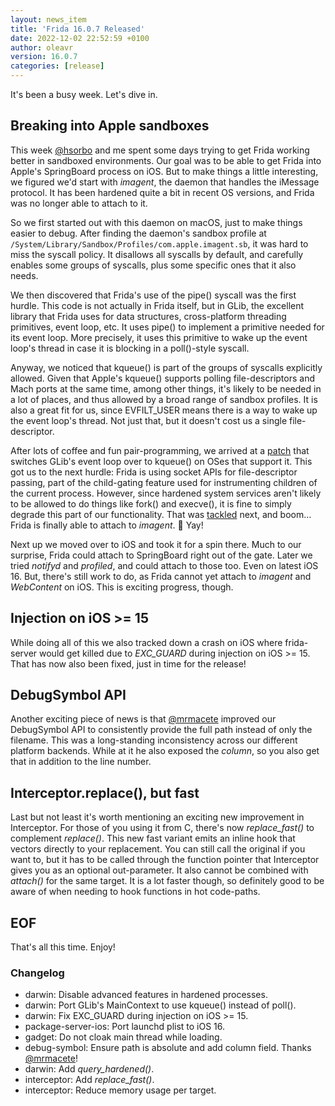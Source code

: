 ```yaml
---
layout: news_item
title: 'Frida 16.0.7 Released'
date: 2022-12-02 22:52:59 +0100
author: oleavr
version: 16.0.7
categories: [release]
---
```


It's been a busy week. Let's dive in.

## Breaking into Apple sandboxes

This week [@hsorbo][] and me spent some days trying to get Frida working better
in sandboxed environments. Our goal was to be able to get Frida into Apple's
SpringBoard process on iOS. But to make things a little interesting, we figured
we'd start with *imagent*, the daemon that handles the iMessage protocol. It has
been hardened quite a bit in recent OS versions, and Frida was no longer able to
attach to it.

So we first started out with this daemon on macOS, just to make things easier to
debug. After finding the daemon's sandbox profile at
`/System/Library/Sandbox/Profiles/com.apple.imagent.sb`, it was hard to miss the
syscall policy. It disallows all syscalls by default, and carefully enables some
groups of syscalls, plus some specific ones that it also needs.

We then discovered that Frida's use of the pipe() syscall was the first hurdle.
This code is not actually in Frida itself, but in GLib, the excellent library
that Frida uses for data structures, cross-platform threading primitives, event
loop, etc. It uses pipe() to implement a primitive needed for its event loop.
More precisely, it uses this primitive to wake up the event loop's thread in
case it is blocking in a poll()-style syscall.

Anyway, we noticed that kqueue() is part of the groups of syscalls explicitly
allowed. Given that Apple's kqueue() supports polling file-descriptors and Mach
ports at the same time, among other things, it's likely to be needed in a lot of
places, and thus allowed by a broad range of sandbox profiles. It is also a
great fit for us, since EVFILT_USER means there is a way to wake up the event
loop's thread. Not just that, but it doesn't cost us a single file-descriptor.

After lots of coffee and fun pair-programming, we arrived at a [patch][] that
switches GLib's event loop over to kqueue() on OSes that support it. This got
us to the next hurdle: Frida is using socket APIs for file-descriptor passing,
part of the child-gating feature used for instrumenting children of the current
process. However, since hardened system services aren't likely to be allowed to
do things like fork() and execve(), it is fine to simply degrade this part of
our functionality. That was [tackled][] next, and boom… Frida is finally able
to attach to *imagent*. 🎉 Yay!

Next up we moved over to iOS and took it for a spin there. Much to our surprise,
Frida could attach to SpringBoard right out of the gate. Later we tried
*notifyd* and *profiled*, and could attach to those too. Even on latest iOS 16.
But, there's still work to do, as Frida cannot yet attach to *imagent* and
*WebContent* on iOS. This is exciting progress, though.

## Injection on iOS >= 15

While doing all of this we also tracked down a crash on iOS where frida-server
would get killed due to *EXC_GUARD* during injection on iOS >= 15. That has now
also been fixed, just in time for the release!

## DebugSymbol API

Another exciting piece of news is that [@mrmacete][] improved our DebugSymbol
API to consistently provide the full path instead of only the filename. This was
a long-standing inconsistency across our different platform backends. While at
it he also exposed the *column*, so you also get that in addition to the line
number.

## Interceptor.replace(), but fast

Last but not least it's worth mentioning an exciting new improvement in
Interceptor. For those of you using it from C, there's now *replace_fast()*
to complement *replace()*. This new fast variant emits an inline hook that
vectors directly to your replacement. You can still call the original if you
want to, but it has to be called through the function pointer that Interceptor
gives you as an optional out-parameter. It also cannot be combined with
*attach()* for the same target. It is a lot faster though, so definitely good to
be aware of when needing to hook functions in hot code-paths.

## EOF

That's all this time. Enjoy!

### Changelog

- darwin: Disable advanced features in hardened processes.
- darwin: Port GLib's MainContext to use kqueue() instead of poll().
- darwin: Fix EXC_GUARD during injection on iOS >= 15.
- package-server-ios: Port launchd plist to iOS 16.
- gadget: Do not cloak main thread while loading.
- debug-symbol: Ensure path is absolute and add column field. Thanks
  [@mrmacete][]!
- darwin: Add *query_hardened()*.
- interceptor: Add *replace_fast()*.
- interceptor: Reduce memory usage per target.


[@hsorbo]: https://twitter.com/hsorbo
[patch]: https://github.com/frida/glib/commit/99ec1f987dfbc9b0ab45ac32dd98464cc023cd42
[tackled]: https://github.com/frida/frida-core/commit/d31a5437c583eee49da9c710d10b8c3aa89710bb
[@mrmacete]: https://twitter.com/bezjaje
